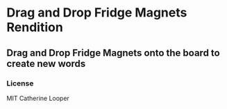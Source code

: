 # Drag and Drop Fridge Magnets Rendition

## Drag and Drop Fridge Magnets onto the board to create new words

### License

MIT Catherine Looper